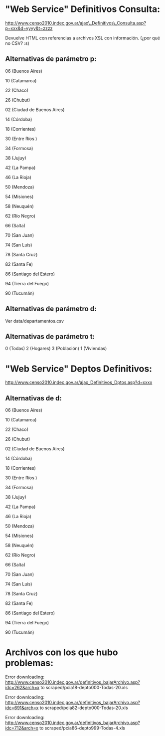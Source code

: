 # "Web Service" Definitivos Consulta:

http://www.censo2010.indec.gov.ar/ajax\_Definitivos\_Consulta.asp?p=xxx&d=yyyy&t=zzzz

Devuelve HTML con referencias a archivos XSL con información. (¿por qué no CSV? :s)

## Alternativas de parámetro p: 

06 (Buenos Aires)

10 (Catamarca)

22 (Chaco)

26 (Chubut)

02 (Ciudad de Buenos Aires)

14 (Córdoba)

18 (Corrientes)

30 (Entre Ríos )

34 (Formosa)

38 (Jujuy)

42 (La Pampa)

46 (La Rioja)

50 (Mendoza)

54 (Misiones)

58 (Neuquén)

62 (Río Negro)

66 (Salta)

70 (San Juan)

74 (San Luis)

78 (Santa Cruz)

82 (Santa Fe)

86 (Santiago del Estero)

94 (Tierra del Fuego)

90 (Tucumán)

## Alternativas de parámetro d:

Ver data/departamentos.csv

## Alternativas de parámetro t: 

0 (Todas)
2 (Hogares)
3 (Población)
1 (Viviendas)

# "Web Service" Deptos Definitivos:

http://www.censo2010.indec.gov.ar/ajax_Definitivos_Dptos.asp?d=xxxx

## Alternativas de d:

06 (Buenos Aires)

10 (Catamarca)

22 (Chaco)

26 (Chubut)

02 (Ciudad de Buenos Aires)

14 (Córdoba)

18 (Corrientes)

30 (Entre Ríos )

34 (Formosa)

38 (Jujuy)

42 (La Pampa)

46 (La Rioja)

50 (Mendoza)

54 (Misiones)

58 (Neuquén)

62 (Río Negro)

66 (Salta)

70 (San Juan)

74 (San Luis)

78 (Santa Cruz)

82 (Santa Fe)

86 (Santiago del Estero)

94 (Tierra del Fuego)

90 (Tucumán)

# Archivos con los que hubo problemas:

Error downloading: http://www.censo2010.indec.gov.ar/definitivos_bajarArchivo.asp?idc=262&arch=x to scraped/pcia18-depto000-Todas-20.xls

Error downloading: http://www.censo2010.indec.gov.ar/definitivos_bajarArchivo.asp?idc=691&arch=x to scraped/pcia82-depto000-Todas-20.xls

Error downloading: http://www.censo2010.indec.gov.ar/definitivos_bajarArchivo.asp?idc=712&arch=x to scraped/pcia86-depto999-Todas-4.xls
